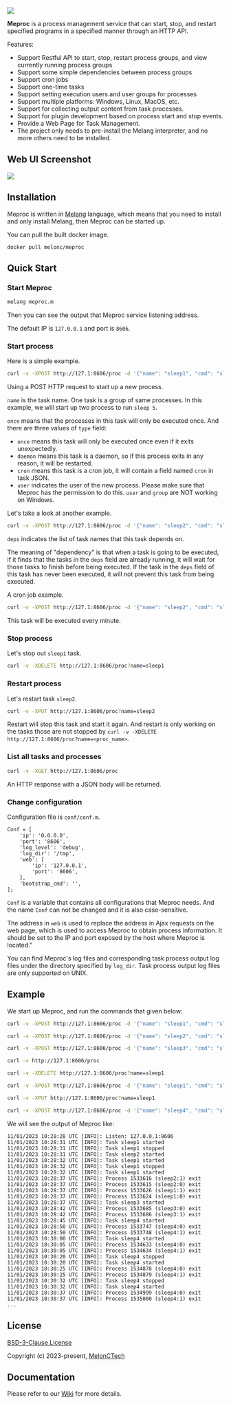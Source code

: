 <img src="https://raw.githubusercontent.com/MelonCTech/Meproc/master/docs/logo.png" />


<br>

**Meproc** is a process management service that can start, stop, and restart specified programs in a specified manner through an HTTP API.

Features:
- Support Restful API to start, stop, restart process groups, and view currently running process groups
- Support some simple dependencies between process groups
- Support cron jobs
- Support one-time tasks
- Support setting execution users and user groups for processes
- Support multiple platforms: Windows, Linux, MacOS, etc.
- Support for collecting output content from task processes.
- Support for plugin development based on process start and stop events.
- Provide a Web Page for Task Management.
- The project only needs to pre-install the Melang interpreter, and no more others need to be installed.


## Web UI Screenshot

<img src="https://raw.githubusercontent.com/MelonCTech/Meproc/master/docs/webui.png" />


## Installation

Meproc is written in [Melang](https://github.com/Water-Melon/Melang) language, which means that you need to install and only install Melang, then Meproc can be started up.

You can pull the built docker image.

```
docker pull melonc/meproc
```



## Quick Start



### Start Meproc

```bash
melang meproc.m
```

Then you can see the output that Meproc service listening address.

The default IP is `127.0.0.1` and port is `8606`.



### Start process

Here is a simple example.

```bash
curl -v -XPOST http://127.1:8606/proc -d '{"name": "sleep1", "cmd": "sleep 5", "type": "once", "replica": 2, "user": "guest"}'
```

Using a POST HTTP request to start up a new process.

`name` is the task name. One task is a group of same processes. In this example, we will start up two process to run `sleep 5`.

`once` means that the processes in this task will only be executed once. And there are three values of `type` field:

- `once` means this task will only be executed once even if it exits unexpectedly.
- `daemon` means this task is a daemon, so if this process exits in any reason, it will be restarted.
- `cron` means this task is a cron job, it will contain a field named `cron` in task JSON.
- `user` indicates the user of the new process. Please make sure that Meproc has the permission to do this. `user` and `group` are NOT working on Windows.



Let's take a look at another example.

```bash
curl -v -XPOST http://127.1:8606/proc -d '{"name": "sleep2", "cmd": "sleep 5", "type": "once", "replica": 2, "deps": ["sleep1"]}'
```

`deps` indicates the list of task names that this task depends on.

The meaning of "dependency" is that when a task is going to be executed, if it finds that the tasks in the `deps` field are already running, it will wait for those tasks to finish before being executed. If the task in the `deps` field of this task has never been executed, it will not prevent this task from being executed.



A cron job example.

```bash
curl -v -XPOST http://127.1:8606/proc -d '{"name": "sleep2", "cmd": "sleep 5", "type": "cron", "cron": "* * * * *", "replica": 2}'
```

This task will be executed every minute.



### Stop process

Let's stop out `sleep1` task.

```bash
curl -v -XDELETE http://127.1:8606/proc?name=sleep1
```



### Restart process

Let's restart task `sleep2`.

```bash
curl -v -XPUT http://127.1:8606/proc?name=sleep2
```

 Restart will stop this task and start it again. And restart is only working on the tasks those are not stopped by `curl -v -XDELETE http://127.1:8606/proc?name=<proc_name>`.



### List all tasks and processes

```bash
curl -v -XGET http://127.1:8606/proc
```

An HTTP response with a JSON body will be returned.



### Change configuration

Configuration file is `conf/conf.m`.

```
Conf = [
    'ip': '0.0.0.0',
    'port': '8606',
    'log_level': 'debug',
    'log_dir': '/tmp',
    'web': [
        'ip': '127.0.0.1',
        'port': '8606',
    ],
    'bootstrap_cmd': '',
];
```

`Conf` is a variable that contains all configurations that Meproc needs. And the name `Conf` can not be changed and it is also case-sensitive.

The address in `web` is used to replace the address in Ajax requests on the web page, which is used to access Meproc to obtain process information. It should be set to the IP and port exposed by the host where Meproc is located."

You can find Meproc's log files and corresponding task process output log files under the directory specified by `log_dir`. Task process output log files are only supported on UNIX.


## Example

We start up Meproc, and run the commands that given below:

```bash
curl -v -XPOST http://127.1:8606/proc -d '{"name": "sleep1", "cmd": "sleep 5", "type": "once", "replica": 2}'

curl -v -XPOST http://127.1:8606/proc -d '{"name": "sleep2", "cmd": "sleep 5", "type": "once", "replica": 2, "deps": ["sleep1"]}'

curl -v -XPOST http://127.1:8606/proc -d '{"name": "sleep3", "cmd": "sleep 5", "type": "once", "replica": 2, "deps": ["sleep1", "sleep2"]}'

curl -v http://127.1:8606/proc

curl -v -XDELETE http://127.1:8606/proc?name=sleep1

curl -v -XPOST http://127.1:8606/proc -d '{"name": "sleep1", "cmd": "sleep 5", "type": "once", "replica": 2}'

curl -v -XPUT http://127.1:8606/proc?name=sleep1

curl -v -XPOST http://127.1:8606/proc -d '{"name": "sleep4", "cmd": "sleep 5", "type": "cron", "cron": "* * * * *", "replica": 2}'
```

We will see the output of Meproc like:

```
11/01/2023 10:28:28 UTC [INFO]: Listen: 127.0.0.1:8606
11/01/2023 10:28:31 UTC [INFO]: Task sleep1 started
11/01/2023 10:28:31 UTC [INFO]: Task sleep1 stopped
11/01/2023 10:28:31 UTC [INFO]: Task sleep2 started
11/01/2023 10:28:32 UTC [INFO]: Task sleep1 started
11/01/2023 10:28:32 UTC [INFO]: Task sleep1 stopped
11/01/2023 10:28:32 UTC [INFO]: Task sleep1 started
11/01/2023 10:28:37 UTC [INFO]: Process 1533616 (sleep2:1) exit
11/01/2023 10:28:37 UTC [INFO]: Process 1533615 (sleep2:0) exit
11/01/2023 10:28:37 UTC [INFO]: Process 1533626 (sleep1:1) exit
11/01/2023 10:28:37 UTC [INFO]: Process 1533624 (sleep1:0) exit
11/01/2023 10:28:37 UTC [INFO]: Task sleep3 started
11/01/2023 10:28:42 UTC [INFO]: Process 1533685 (sleep3:0) exit
11/01/2023 10:28:42 UTC [INFO]: Process 1533686 (sleep3:1) exit
11/01/2023 10:28:45 UTC [INFO]: Task sleep4 started
11/01/2023 10:28:50 UTC [INFO]: Process 1533747 (sleep4:0) exit
11/01/2023 10:28:50 UTC [INFO]: Process 1533748 (sleep4:1) exit
11/01/2023 10:30:00 UTC [INFO]: Task sleep4 started
11/01/2023 10:30:05 UTC [INFO]: Process 1534633 (sleep4:0) exit
11/01/2023 10:30:05 UTC [INFO]: Process 1534634 (sleep4:1) exit
11/01/2023 10:30:20 UTC [INFO]: Task sleep4 stopped
11/01/2023 10:30:20 UTC [INFO]: Task sleep4 started
11/01/2023 10:30:25 UTC [INFO]: Process 1534878 (sleep4:0) exit
11/01/2023 10:30:25 UTC [INFO]: Process 1534879 (sleep4:1) exit
11/01/2023 10:30:32 UTC [INFO]: Task sleep4 stopped
11/01/2023 10:30:32 UTC [INFO]: Task sleep4 started
11/01/2023 10:30:37 UTC [INFO]: Process 1534999 (sleep4:0) exit
11/01/2023 10:30:37 UTC [INFO]: Process 1535000 (sleep4:1) exit
...
```



## License

[BSD-3-Clause License](https://github.com/Water-Melon/Melang/blob/master/LICENSE)

Copyright (c) 2023-present, [MelonCTech](https://github.com/MelonCTech)


## Documentation

Please refer to our [Wiki](https://github.com/MelonCTech/Meproc/wiki) for more details.
